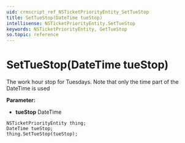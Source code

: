 ```yaml
---
uid: crmscript_ref_NSTicketPriorityEntity_SetTueStop
title: SetTueStop(DateTime tueStop)
intellisense: NSTicketPriorityEntity.SetTueStop
keywords: NSTicketPriorityEntity, GetTueStop
so.topic: reference
---
```


# SetTueStop(DateTime tueStop)

The work hour stop for Tuesdays. Note that only the time part of the DateTime is used

**Parameter:** 
* **tueStop** DateTime

```crmscript
NSTicketPriorityEntity thing;
DateTime tueStop;
thing.SetTueStop(tueStop);
```

